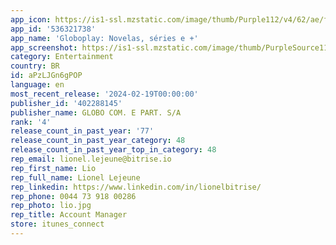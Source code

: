 ```yaml
---
app_icon: https://is1-ssl.mzstatic.com/image/thumb/Purple112/v4/62/ae/fd/62aefd90-0ab1-52f1-55be-4cc03a7802df/AppIcon-0-0-1x_U007epad-0-0-85-220.png/1024x1024bb.png
app_id: '536321738'
app_name: 'Globoplay: Novelas, séries e +'
app_screenshot: https://is1-ssl.mzstatic.com/image/thumb/PurpleSource116/v4/ba/7d/31/ba7d313d-c162-1a63-43ee-1fd08fd9cd2a/3f013421-3a85-4bd1-8d0e-56a3bff4f01a_01_09_24_gpUS_iOS65_01.png/1242x2688bb.png
category: Entertainment
country: BR
id: aPzLJGn6gPOP
language: en
most_recent_release: '2024-02-19T00:00:00'
publisher_id: '402288145'
publisher_name: GLOBO COM. E PART. S/A
rank: '4'
release_count_in_past_year: '77'
release_count_in_past_year_category: 48
release_count_in_past_year_top_in_category: 48
rep_email: lionel.lejeune@bitrise.io
rep_first_name: Lio
rep_full_name: Lionel Lejeune
rep_linkedin: https://www.linkedin.com/in/lionelbitrise/
rep_phone: 0044 73 918 00286
rep_photo: lio.jpg
rep_title: Account Manager
store: itunes_connect
---
```

